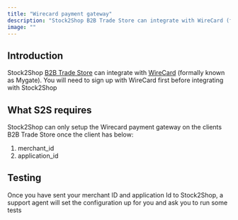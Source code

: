 ```yaml
---
title: "Wirecard payment gateway"
description: "Stock2Shop B2B Trade Store can integrate with WireCard (formally known as Mygate). Read more about the requirements"
image: ""
---
```


## Introduction

Stock2Shop [B2B Trade Store](/integrations/b2b-shopping-cart/) can integrate with [WireCard](https://www.wirecard.co.za/) (formally known as Mygate). You will need to sign up with WireCard first before integrating with Stock2Shop

## What S2S requires

Stock2Shop can only setup the Wirecard payment gateway on the clients B2B Trade Store once the client has below:

1. merchant_id
2. application_id

## Testing

Once you have sent your merchant ID and application Id to Stock2Shop, a support agent will set the configuration up for you and ask you to run some tests
